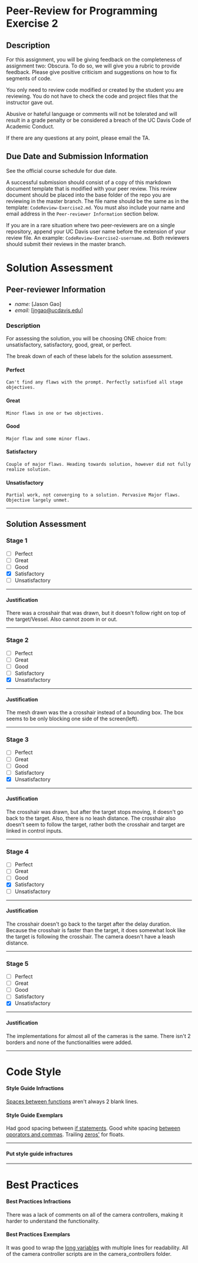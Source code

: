 # Peer-Review for Programming Exercise 2 #

## Description ##

For this assignment, you will be giving feedback on the completeness of assignment two: Obscura. To do so, we will give you a rubric to provide feedback. Please give positive criticism and suggestions on how to fix segments of code.

You only need to review code modified or created by the student you are reviewing. You do not have to check the code and project files that the instructor gave out.

Abusive or hateful language or comments will not be tolerated and will result in a grade penalty or be considered a breach of the UC Davis Code of Academic Conduct.

If there are any questions at any point, please email the TA.   

## Due Date and Submission Information
See the official course schedule for due date.

A successful submission should consist of a copy of this markdown document template that is modified with your peer review. This review document should be placed into the base folder of the repo you are reviewing in the master branch. The file name should be the same as in the template: `CodeReview-Exercise2.md`. You must also include your name and email address in the `Peer-reviewer Information` section below.

If you are in a rare situation where two peer-reviewers are on a single repository, append your UC Davis user name before the extension of your review file. An example: `CodeReview-Exercise2-username.md`. Both reviewers should submit their reviews in the master branch.  

# Solution Assessment #

## Peer-reviewer Information

* *name:* [Jason Gao] 
* *email:* [jngao@ucdavis.edu]

### Description ###

For assessing the solution, you will be choosing ONE choice from: unsatisfactory, satisfactory, good, great, or perfect.

The break down of each of these labels for the solution assessment.

#### Perfect #### 
    Can't find any flaws with the prompt. Perfectly satisfied all stage objectives.

#### Great ####
    Minor flaws in one or two objectives. 

#### Good #####
    Major flaw and some minor flaws.

#### Satisfactory ####
    Couple of major flaws. Heading towards solution, however did not fully realize solution.

#### Unsatisfactory ####
    Partial work, not converging to a solution. Pervasive Major flaws. Objective largely unmet.


___

## Solution Assessment ##

### Stage 1 ###

- [ ] Perfect
- [ ] Great
- [ ] Good
- [x] Satisfactory
- [ ] Unsatisfactory

___
#### Justification ##### 
There was a crosshair that was drawn, but it doesn't follow right on top of the target/Vessel. Also cannot zoom in or out.
___
### Stage 2 ###

- [ ] Perfect
- [ ] Great
- [ ] Good
- [ ] Satisfactory
- [x] Unsatisfactory

___
#### Justification ##### 
The mesh drawn was the a crosshair instead of a bounding box. The box seems to be only blocking one side of the screen(left).
___
### Stage 3 ###

- [ ] Perfect
- [ ] Great
- [ ] Good
- [ ] Satisfactory
- [x] Unsatisfactory

___
#### Justification ##### 
The crosshair was drawn, but after the target stops moving, it doesn't go back to the target. Also, there is no leash distance. The crosshair also doesn't seem to follow the target, rather both the crosshair and target are linked in control inputs.
___
### Stage 4 ###

- [ ] Perfect
- [ ] Great
- [ ] Good
- [x] Satisfactory
- [ ] Unsatisfactory

___
#### Justification ##### 
The crosshair doesn't go back to the target after the delay duration. Because the crosshair is faster than the target, it does somewhat look like the target is following the crosshair.
The camera doesn't have a leash distance.
___
### Stage 5 ###

- [ ] Perfect
- [ ] Great
- [ ] Good
- [ ] Satisfactory
- [x] Unsatisfactory
___
#### Justification ##### 
The implementations for almost all of the cameras is the same. There isn't 2 borders and none of the functionalities were added.

___
# Code Style #

#### Style Guide Infractions ####
[Spaces between functions](https://github.com/ensemble-ai/exercise-2-camera-control-Jason-Giang/blob/8e58baeb7d9f6bc0e8e298522f332872aba2dcc6/Obscura/scripts/camera_controllers/four_way_push.gd#L21) aren't always 2 blank lines.

#### Style Guide Exemplars ####
Had good spacing between [if statements](https://github.com/ensemble-ai/exercise-2-camera-control-Jason-Giang/blob/8e58baeb7d9f6bc0e8e298522f332872aba2dcc6/Obscura/scripts/camera_controllers/position_lock.gd#L14). 
Good white spacing [between oporators and commas](https://github.com/ensemble-ai/exercise-2-camera-control-Jason-Giang/blob/8e58baeb7d9f6bc0e8e298522f332872aba2dcc6/Obscura/scripts/camera_controllers/position_lock_lerp.gd#L20).
Trailing [zeros'](https://github.com/ensemble-ai/exercise-2-camera-control-Jason-Giang/blob/8e58baeb7d9f6bc0e8e298522f332872aba2dcc6/Obscura/scripts/camera_controllers/position_lock_lerp.gd#L4) for floats.
___
#### Put style guide infractures ####

___
# Best Practices #

#### Best Practices Infractions ####
There was a lack of comments on all of the camera controllers, making it harder to understand the functionality. 


#### Best Practices Exemplars ####
It was good to wrap the [long variables](https://github.com/ensemble-ai/exercise-2-camera-control-Jason-Giang/blob/8e58baeb7d9f6bc0e8e298522f332872aba2dcc6/Obscura/scripts/camera_controllers/lerp_smoothing_target_focus.gd#L20) with multiple lines for readability.
All of the camera controller scripts are in the camera_controllers folder.
